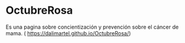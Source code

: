 # OctubreRosa
Es una pagina sobre concientización y prevención sobre el cáncer de mama.
( https://dalimartel.github.io/OctubreRosa/)
